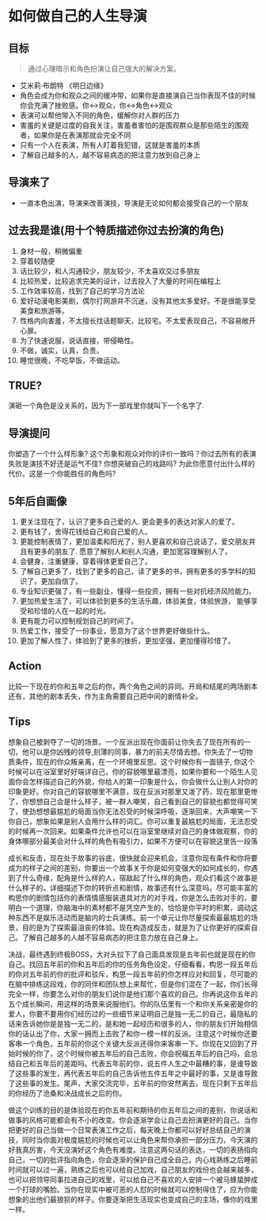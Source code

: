 # 如何做自己的人生导演
## 目标
> 通过心理暗示和角色扮演让自己强大的解决方案。

- 艾米莉·布朗特 《明日边缘》
- 角色会成为你和观众之间的缓冲带，如果你是直接演自己当你表现不佳的时候你会充满了挫败感。你<->观众，你<->角色<->观众
- 表演可以帮他带入不同的角色，缓解你对人群的压力
- 害羞的关键是过度的自我关注，害羞者害怕的是围观群众是那些陌生的围观者，如果你是在表演那就会完全不同
- 只有一个人在表演，所有人盯着我犯错，这就是害羞的本质
- 了解自己越多的人，越不容易病态的把注意力放到自己身上

## 导演来了
- 一直本色出演，导演来改善演技，导演是无论如何都会接受自己的一个朋友

## 过去我是谁(用十个特质描述你过去扮演的角色)
1. 身材一般，稍微偏重
2. 穿着较随便
3. 话比较少，和人沟通较少，朋友较少，不太喜欢交过多朋友
4. 比较热爱，比较追求完美的设计，过去投入了大量的时间在编程上
5. 工作效率较高，找到了自己的学习方法论
6. 爱好动漫电影美剧，偶尔打网游并不沉迷，没有其他太多爱好。不是很能享受美食和旅游等。
7. 性格内向害羞，不太擅长找话题聊天，比较宅。不太爱表现自己，不容易敞开心扉。
8. 为了快速说服，说话直接，带侵略性。
9. 不做，诚实，认真，负责。
10. 睡觉很晚，不吃早饭，不做运动。

## TRUE?
演砸一个角色是没关系的，因为下一部戏里你就叫下一个名字了. 

## 导演提问
你塑造了一个什么样形象? 这个形象和观众对你的评价一致吗？你过去所有的表演失败是演技不好还是运气不佳? 你想突破自己的戏路吗? 为此你愿意付出什么样的代价。这是一个你能胜任的角色吗?

## 5年后自画像
1. 更关注现在了，认识了更多自己爱的人. 更会更多的表达对家人的爱了。
2. 更有钱了，舍得花钱给自己和自己爱的人。
3. 更能控制表情了，更加温柔和阳光了，别人更喜欢和自己说话了，爱交朋友并且有更多的朋友了. 愿意了解别人和别人沟通，更加宽容理解别人了。
4. 会健身，注重健康，穿着得体更爱自己了。
5. 了解自己更多了，找到了更多的自己，读了更多的书，拥有更多的多学科的知识了，更加自信了。
6. 专业知识更强了，有一些副业，懂得一些投资，拥有一些对抗经济风险能力。
7. 更加热爱生活了，可以体验到更多的生活乐趣，体验美食，体验旅游， 能够享受和珍惜的人在一起的时光。
8. 更有能力可以控制规划自己的时间了。
9. 热爱工作，接受了一份事业，愿意为了这个世界更好做些什么。
10. 更加了解人性了，体验到了更多的挫折，更加坚强，更加懂得珍惜了。

## Action
比较一下现在的你和五年之后的你，两个角色之间的异同。开局和结尾的两场剧本还有，其他的剧本丢失，作为主角需要自己把中间的剧情补全。

## Tips
想象自己被剥夺了一切的场景。一个反派出现在你面前让你失去了现在所有的一切，他可以是你凶残的领导,刻薄的同事，暴力的前夫尽情去想。你失去了一切物质条件，现在的你众叛亲离，在一个环境里反思。这个时候你有一面镜子, 你这个时候可以在浴室里好好端详自己，你的容貌哪里最漂亮，如果你要和一个陌生人见面你会怎样描述自己的外貌，你给人的第一印象是什么，你会做什么让别人对你的印象更好。你对自己的容貌哪里不满意，现在反派对那里又泼了药，现在那里更惨了，你想想自己会是什么样子，被一群人嘲笑，自己看到自己的容貌也都觉得可笑了，使劲想想最尴尬的局面当你无法忍受的时候深呼吸，逐渐回来，大声嘲笑一下你自己，想象如果是别人会用什么样的词汇。你可以重复最尴尬的局面，无法忍受的时候再一次回来。如果条件允许也可以在浴室里继续对自己的身体做观察，你的身体哪部分最美会对什么样的角色有吸引力，如果不方便可以在容貌这里告一段落

成长和反击，现在处于故事的谷底，很快就会迎来机会，注意你现有条件和你将要成为的样子之间的差别，你要出一个故事关于你是如何变强大的如何成长的，你遇到了什么奇缘，配角是什么样的人，宿敌起了什么样的角色，观众们看这个故事是什么样子的。详细描述下你的转折点和剧情，故事还有什么深意吗。尽可能丰富的构思你的剧情包括你的表情情感服装道具对方的对手戏，你是怎么击败对手的，要明白一个道理，你脑海中的素材都不是凭空产生的，恰恰是你平时的积累，调动这种东西不是娱乐活动而是脑内的士兵演练。前一个单元让你尽量探索最最尴尬的场景，目的是为了探索最沮丧的体验。现在构造成反击，就是为了让你更好的探索自己。了解自己越多的人越不容易病态的把注意力放在自己身上。

决战，最终遇到终极BOSS，大对头拉下了自己面具发现是五年前也就是现在的你自己。找回五年前的你和五年后的你的任务角色设定，仔细看看，构思一段五年后的你对五年前的你的批评和驳斥，构思一段五年前的你怎样应对和回复，尽可能的在脑中排练这段戏，你的同伴和团队想上来帮忙，但是你们混在了一起，你们长得完全一样，你要怎么对你的朋友们说你是他们那个喜欢的自己。你再说这你五年的五个成长瞬间，用这样的场景来说服他们。你的队伍里有一个和你关系亲密是你的爱人，你要不要用你们经历过的一些细节来证明自己是独一无二的自己，最隐私的话来告诉她你是是独一无二的，是和她一起经历和很多的人，你的朋友们开始相信你的话认出了你，大家一拥而上击败了和你一模一样的反派。注意这个时候你还要客串一个角色，五年前的你这个关键大反派还得你来客串一下。你现在又回到了开始时候的你了，这个时候你被五年后的自己击败，你会祝福五年后的自己吗，会总结自己和五年后的差距吗。代表五年前的你，说五件人生之中最糟的事，是谁导致了这些事的发生，再代表五年后的自己告诉他五件五年之中最好的事，又是谁导致了这些事的发生。尾声，大家交流完毕，五年前的你安然离去，现在只剩下五年后的你经历了沧桑和决战成长之后的你。

做这个训练的目的是体验现在的你五年前和期待的你五年后之间的差别，你说话和做事的风格可能都会有不小的改变。你会逐渐学会让自己去扮演更好的自己。当你把更好的自己当做一个日常表演工作之后，每天晚上你都可以好好总结自己的演技，同时当你面对极度尴尬的时候也可以让角色来帮你承担一部分压力，今天演的好我真厉害，今天没演好这个角色有难度。注意这两句话的表达，一切的表扬指向自己，一切的批评指向角色，你会逐渐的保护自己成全自己，内心戏熟练之后睡前时间就可以过一遍，熟练之后也可以给自己加戏，自己朋友的戏份也会越来越多，也可以把领导同事拉进自己的戏里，可以给自己不喜欢的人安排一个被马蜂蛰肿成一个打球的嘴脸。当你在现实中被可恶的人怼的时候就可以控制得住了，应为你能想象的出他们最狼狈的样子。你要逐渐把生活现实也变成自己的主场，像你的戏里一样。
